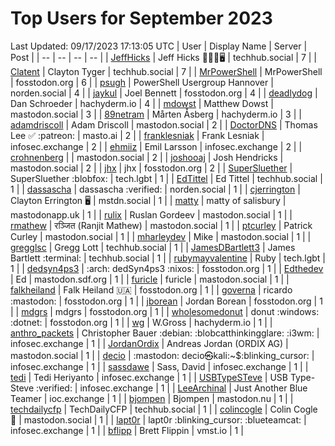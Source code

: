 # Top Users for September 2023
Last Updated: 09/17/2023 17:13:05 UTC
| User | Display Name | Server | Post |
| -- | -- | -- | -- |
| [JeffHicks](https://techhub.social/@JeffHicks) | Jeff Hicks 🐶🎼🍷🖥️ | techhub.social | 7 |
| [Clatent](https://techhub.social/@Clatent) | Clayton Tyger | techhub.social | 7 |
| [MrPowerShell](https://fosstodon.org/@MrPowerShell) | MrPowerShell | fosstodon.org | 6 |
| [psugh](https://norden.social/@psugh) | PowerShell Usergroup Hannover | norden.social | 4 |
| [jaykul](https://fosstodon.org/@jaykul) | Joel Bennett | fosstodon.org | 4 |
| [deadlydog](https://hachyderm.io/@deadlydog) | Dan Schroeder | hachyderm.io | 4 |
| [mdowst](https://mastodon.social/@mdowst) | Matthew Dowst | mastodon.social | 3 |
| [89netram](https://hachyderm.io/@89netram) | Mårten Åsberg | hachyderm.io | 3 |
| [adamdriscoll](https://mastodon.social/@adamdriscoll) | Adam Driscoll | mastodon.social | 2 |
| [DoctorDNS](https://masto.ai/@DoctorDNS) | Thomas Lee ✅ :patreon: | masto.ai | 2 |
| [franklesniak](https://infosec.exchange/@franklesniak) | Frank Lesniak | infosec.exchange | 2 |
| [ehmiiz](https://infosec.exchange/@ehmiiz) | Emil Larsson | infosec.exchange | 2 |
| [crohnenberg](https://mastodon.social/@crohnenberg) |  | mastodon.social | 2 |
| [joshooaj](https://mastodon.social/@joshooaj) | Josh Hendricks | mastodon.social | 2 |
| [jhx](https://fosstodon.org/@jhx) | jhx | fosstodon.org | 2 |
| [SuperSluether](https://tech.lgbt/@SuperSluether) | SuperSluether :blobfox: | tech.lgbt | 1 |
| [EdTittel](https://techhub.social/@EdTittel) | Ed Tittel | techhub.social | 1 |
| [dassascha](https://norden.social/@dassascha) | dassascha :verified: | norden.social | 1 |
| [cjerrington](https://mstdn.social/@cjerrington) | Clayton Errington 🖥️ | mstdn.social | 1 |
| [matty](https://mastodonapp.uk/@matty) | matty of salisbury | mastodonapp.uk | 1 |
| [rulix](https://mastodon.social/@rulix) | Ruslan Gordeev | mastodon.social | 1 |
| [rmathew](https://mastodon.social/@rmathew) | रञ्जित (Ranjit Mathew) | mastodon.social | 1 |
| [ptcurley](https://mastodon.social/@ptcurley) | Patrick Curley | mastodon.social | 1 |
| [mharleydev](https://mastodon.social/@mharleydev) | Mike | mastodon.social | 1 |
| [gregglsc](https://techhub.social/@gregglsc) | Gregg Lott | techhub.social | 1 |
| [JamesDBartlett3](https://techhub.social/@JamesDBartlett3) | James Bartlett :terminal: | techhub.social | 1 |
| [rubymayvalentine](https://tech.lgbt/@rubymayvalentine) | Ruby | tech.lgbt | 1 |
| [dedsyn4ps3](https://fosstodon.org/@dedsyn4ps3) | :arch: dedSyn4ps3 :nixos: | fosstodon.org | 1 |
| [Edthedev](https://mastodon.sdf.org/@Edthedev) | Ed | mastodon.sdf.org | 1 |
| [furicle](https://mastodon.social/@furicle) | furicle | mastodon.social | 1 |
| [falkheiland](https://fosstodon.org/@falkheiland) | Falk Heiland 🇺🇦 | fosstodon.org | 1 |
| [governa](https://fosstodon.org/@governa) | ricardo :mastodon: | fosstodon.org | 1 |
| [jborean](https://fosstodon.org/@jborean) | Jordan Borean | fosstodon.org | 1 |
| [mdgrs](https://fosstodon.org/@mdgrs) | mdgrs | fosstodon.org | 1 |
| [wholesomedonut](https://fosstodon.org/@wholesomedonut) | donut :windows: :dotnet: | fosstodon.org | 1 |
| [wg](https://hachyderm.io/@wg) | W.Gross | hachyderm.io | 1 |
| [anthro_packets](https://infosec.exchange/@anthro_packets) | Christopher Bauer :debian: ​:blobcatthinkingglare: :i3wm: | infosec.exchange | 1 |
| [JordanOrdix](https://mastodon.social/@JordanOrdix) | Andreas Jordan (ORDIX AG) | mastodon.social | 1 |
| [decio](https://infosec.exchange/@decio) | :mastodon: decio㉿kali:~$:blinking_cursor: | infosec.exchange | 1 |
| [sassdawe](https://infosec.exchange/@sassdawe) | Sass, David | infosec.exchange | 1 |
| [tedi](https://infosec.exchange/@tedi) | Tedi Heriyanto | infosec.exchange | 1 |
| [USBTypeSTeve](https://infosec.exchange/@USBTypeSTeve) | USB Type-Steve :verified: | infosec.exchange | 1 |
| [LeeArchinal](https://ioc.exchange/@LeeArchinal) | Just Another Blue Teamer | ioc.exchange | 1 |
| [bjompen](https://mastodon.nu/@bjompen) | Bjompen | mastodon.nu | 1 |
| [techdailycfp](https://techhub.social/@techdailycfp) | TechDailyCFP | techhub.social | 1 |
| [colincogle](https://mastodon.social/@colincogle) | Colin Cogle 🔵 | mastodon.social | 1 |
| [lapt0r](https://infosec.exchange/@lapt0r) | lapt0r :blinking_cursor: :blueteamcat: | infosec.exchange | 1 |
| [bflipp](https://vmst.io/@bflipp) | Brett Flippin | vmst.io | 1 |
